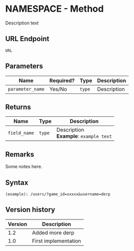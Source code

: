 # NAMESPACE - Method

Description text

## URL Endpoint

```
URL
```

## Parameters

| Name             | Required? | Type   | Description |
| ---------------- | --------- | ------ | ----------- |
| `parameter_name` | Yes/No    | `type` | Description |

## Returns

| Name         | Type   | Description                                  |
| ------------ | ------ | -------------------------------------------- |
| `field_name` | `type` | Description <br> **Example**: `example text` |

## Remarks

Some notes here.

## Syntax

```
(example): /users/?game_id=xxxxx&username=derp
```

## Version history

| Version | Description          |
| ------- | -------------------- |
| 1.2     | Added more derp      |
| 1.0     | First implementation |
